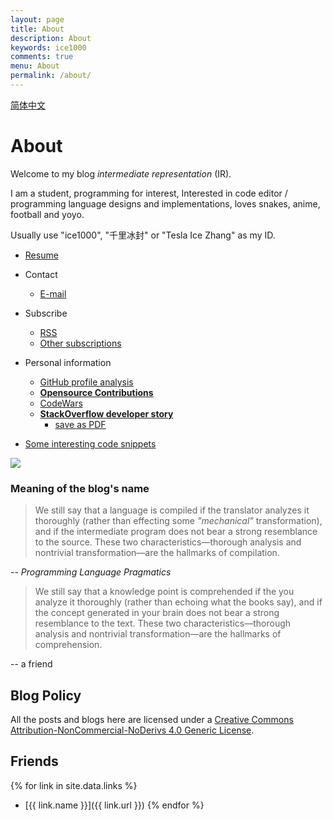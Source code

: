 ```yaml
---
layout: page
title: About
description: About
keywords: ice1000
comments: true
menu: About
permalink: /about/
---
```


[简体中文](../about-cn/)

# About

Welcome to my blog *intermediate representation* (IR).

I am a student, programming for interest,
Interested in code editor / programming language designs and implementations,
loves snakes, anime, football and yoyo.

Usually use "ice1000", "千里冰封" or "Tesla Ice Zhang" as my ID.

+ [Resume](../resume)

+ Contact
  + [E-mail](mailto:ice1000@kotliner.cn)
+ Subscribe
  + [RSS](../feed.xml)
  + [Other subscriptions](../subscribe)
+ Personal information
  + [GitHub profile analysis](https://github-profile-summary.com/user/ice1000)
  + [**Opensource Contributions**](../opensource-contributions/)
  + [CodeWars](../codewars/)
  + [**StackOverflow developer story**](http://stackoverflow.com/story/ice1000)
    + [save as PDF](https://stackoverflow.com/users/story/pdf/7083401?View=Pdf)
+ [Some interesting code snippets](../gists/)

[![](http://stackexchange.com/users/flair/9532102.png)](http://stackoverflow.com/users/7083401/ice1000 "profile for ice1000 at Stack Overflow, Q&A for professional and enthusiast programmers")

### Meaning of the blog's name

> We still say that a language is compiled if the translator analyzes it thoroughly (rather than effecting some
> *"mechanical"* transformation), and if the intermediate program does not bear a strong resemblance to the source.
> These two characteristics—thorough analysis and nontrivial transformation—are the hallmarks of compilation.

-- *Programming Language Pragmatics*

> We still say that a knowledge point is comprehended if the you analyze it thoroughly (rather than echoing
> what the books say), and if the concept generated in your brain does not bear a strong resemblance to the text.
> These two characteristics—thorough analysis and nontrivial transformation—are the hallmarks of comprehension.

-- a friend

<!-- ## StackExchange Sites -->

<!-- + [![](https://gamedev.stackexchange.com/users/flair/106607.png)](https://gamedev.stackexchange.com/users/106607/ice1000 "profile for ice1000 at Game Development Stack Exchange, Q&A for professional and independent game developers") -->
<!-- + [![](https://codegolf.stackexchange.com/users/flair/70943.png)](https://codegolf.stackexchange.com/users/70943/ice1000 "profile for ice1000 at Programming Puzzles & Code Golf Stack Exchange, Q&A for programming puzzle enthusiasts and code golfers") -->
<!-- + [![](https://askubuntu.com/users/flair/721173.png)](https://askubuntu.com/users/721173/ice1000 "profile for ice1000 at Ask Ubuntu, Q&A for Ubuntu users and developers") -->
<!-- + [![](https://tex.stackexchange.com/users/flair/145304.png)](https://tex.stackexchange.com/users/145304/ice1000 "profile for ice1000 at TeX - LaTeX Stack Exchange, Q&amp;A for users of TeX, LaTeX, ConTeXt, and related typesetting systems") -->

<!-- ## Contact -->

<!-- {% for website in site.data.social %} -->
<!-- * {{ website.sitename }}：[@{{ website.name }}]({{ website.url }}) -->
<!-- {% endfor %} -->


## Blog Policy

<!--
[![License: CC BY-NC-ND 4.0](https://img.shields.io/badge/License-CC%20BY--NC--ND%204.0-lightgrey.svg)](http://creativecommons.org/licenses/by-nc-nd/4.0/)
<a rel="license" href="http://creativecommons.org/licenses/by-nc-nd/4.0/">
<img alt="Creative Commons License" style="border-width:0" src="https://i.creativecommons.org/l/by-nc-nd/4.0/88x31.png" />
</a>
-->


All the posts and blogs here are licensed under a 
<a rel="license" href="http://creativecommons.org/licenses/by-nc-nd/4.0/">
Creative Commons Attribution-NonCommercial-NoDerivs 4.0 Generic License</a>.

## Friends

{% for link in site.data.links %}
* [{{ link.name }}]({{ link.url }})
{% endfor %}
